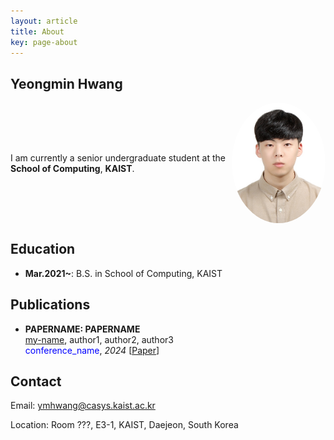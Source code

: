 ```yaml
---
layout: article
title: About
key: page-about
---
```


## Yeongmin Hwang

<div style="display: flex; justify-content: space-between; align-items: center;">
  <p>I am currently a senior undergraduate student at the <strong>School of Computing</strong>, <strong>KAIST</strong>.</p>
  <img src="https://raw.githubusercontent.com/hymin13/hymin13.github.io/main/_images/portrait.jpg" alt="portrait" style="width: 150px; height: auto; border-radius: 50%;">
</div>

## Education
- **Mar.2021~**: B.S. in School of Computing, KAIST

## Publications

- **PAPERNAME: PAPERNAME**<br>
<u>my-name</u>, author1, author2, author3<br>
 <span style="color:blue">conference_name</span>, <i>2024</i> [[Paper](https://hymin13.github.io/about.html)]


## Contact

Email: ymhwang@casys.kaist.ac.kr

Location: Room ???, E3-1, KAIST, Daejeon, South Korea